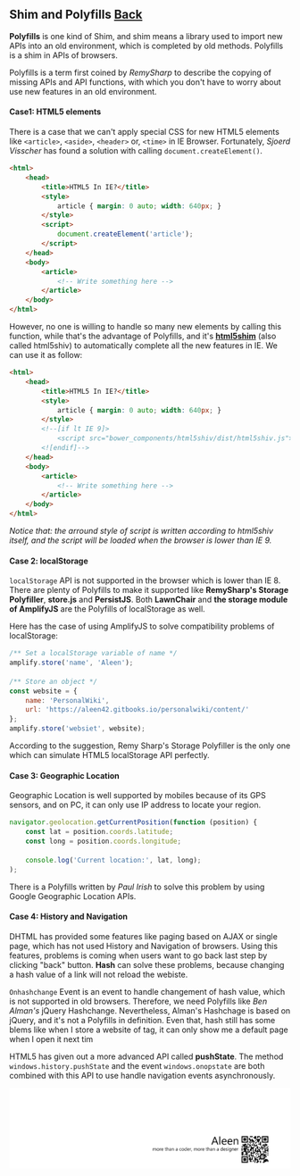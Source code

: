 ## Shim and Polyfills [Back](./../JavaScript.md)

**Polyfills** is one kind of Shim, and shim means a library used to import new APIs into an old environment, which is completed by old methods. Polyfills is a shim in APIs of browsers.

Polyfills is a term first coined by *RemySharp* to describe the copying of missing APIs and API functions, with which you don't have to worry about use new features in an old environment.

#### Case1: HTML5 elements

There is a case that we can't apply special CSS for new HTML5 elements like `<article>`, `<aside>`, `<header>` or, `<time>` in IE Browser. Fortunately, *Sjoerd Visscher* has found a solution with calling `document.createElement()`.

```html
<html>
    <head>
        <title>HTML5 In IE?</title>
        <style>
            article { margin: 0 auto; width: 640px; }
        </style>
        <script>
            document.createElement('article');
        </script>
    </head>
    <body>
        <article>
            <!-- Write something here -->
        </article>
    </body>
</html>
```

However, no one is willing to handle so many new elements by calling this function, while that's the advantage of Polyfills, and it's [**html5shim**](https://github.com/aFarkas/html5shiv) (also called html5shiv) to automatically complete all the new features in IE. We can use it as follow:

```html
<html>
    <head>
        <title>HTML5 In IE?</title>
        <style>
            article { margin: 0 auto; width: 640px; }
        </style>
        <!--[if lt IE 9]>
            <script src="bower_components/html5shiv/dist/html5shiv.js"></script>
        <![endif]-->
    </head>
    <body>
        <article>
            <!-- Write something here -->
        </article>
    </body>
</html>
```

*Notice that: the arround style of script is written according to html5shiv itself, and the script will be loaded when the browser is lower than IE 9.*

#### Case 2: localStorage

`localStorage` API is not supported in the browser which is lower than IE 8. There are plenty of Polyfills to make it supported like **RemySharp's Storage Polyfiller**, **store.js** and **PersistJS**. Both **LawnChair** and **the storage module of AmplifyJS** are the Polyfills of localStorage as well.

Here has the case of using AmplifyJS to solve compatibility problems of localStorage:

```js
/** Set a localStorage variable of name */
amplify.store('name', 'Aleen');

/** Store an object */
const website = {
    name: 'PersonalWiki',
    url: 'https://aleen42.gitbooks.io/personalwiki/content/'
};
amplify.store('websiet', website);
```

According to the suggestion, Remy Sharp's Storage Polyfiller is the only one which can simulate HTML5 localStorage API perfectly.

#### Case 3: Geographic Location

Geographic Location is well supported by mobiles because of its GPS sensors, and on PC, it can only use IP address to locate your region.

```js
navigator.geolocation.getCurrentPosition(function (position) {
    const lat = position.coords.latitude;
    const long = position.coords.longitude;
    
    console.log('Current location:', lat, long);
);
```

There is a Polyfills written by *Paul Irish* to solve this problem by using Google Geographic Location APIs.

#### Case 4: History and Navigation

DHTML has provided some features like paging based on AJAX or single page, which has not used History and Navigation of browsers. Using this features, problems is coming when users want to go back last step by clicking "back" button. **Hash** can solve these problems, because changing a hash value of a link will not reload the webiste.

`Onhashchange` Event is an event to handle changement of hash value, which is not supported in old browsers. Therefore, we need Polyfills like *Ben Alman's* jQuery Hashchange. Nevertheless, Alman's Hashchage is based on jQuery, and it's not a Polyfills in definition. Even that, hash still has some blems like when I store a website of tag, it can only show me a default page when I open it next tim

HTML5 has given out a more advanced API called **pushState**. The method `windows.history.pushState` and the event `windows.onopstate` are both combined with this API to use handle navigation events asynchronously.

<a href="http://aleen42.github.io/" target="_blank" ><img src="./../../../pic/tail.gif"></a>